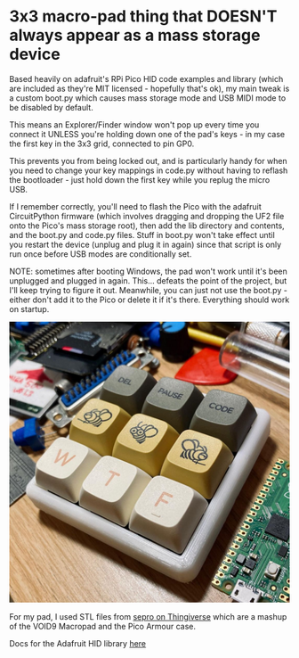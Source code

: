 # 3x3 macro-pad thing that DOESN'T always appear as a mass storage device

Based heavily on adafruit's RPi Pico HID code examples and library (which are included as they're MIT licensed - hopefully that's ok), my main tweak is a custom boot.py which causes mass storage mode and USB MIDI mode to be disabled by default. 

This means an Explorer/Finder window won't pop up every time you connect it UNLESS you're holding down one of the pad's keys - in my case the first key in the 3x3 grid, connected to pin GP0.

This prevents you from being locked out, and is particularly handy for when you need to change your key mappings in code.py without having to reflash the bootloader - just hold down the first key while you replug the micro USB.

If I remember correctly, you'll need to flash the Pico with the adafruit CircuitPython firmware (which involves dragging and dropping the UF2 file onto the Pico's mass storage root), then add the lib directory and contents, and the boot.py and code.py files. Stuff in boot.py won't take effect until you restart the device (unplug and plug it in again) since that script is only run once before USB modes are conditionally set.

NOTE: sometimes after booting Windows, the pad won't work until it's been unplugged and plugged in again. This...
defeats the point of the project, but I'll keep trying to figure it out. Meanwhile, you can just not use the boot.py - either don't add it to the Pico or delete it if it's there. Everything should work on startup.

![my pad](./macropad.jpg)

For my pad, I used STL files from [sepro on Thingiverse](https://www.thingiverse.com/thing:4816077) which are a mashup of the VOID9 Macropad and the Pico Armour case.
  
Docs for the Adafruit HID library [here](https://circuitpython.readthedocs.io/projects/hid/en/latest/)